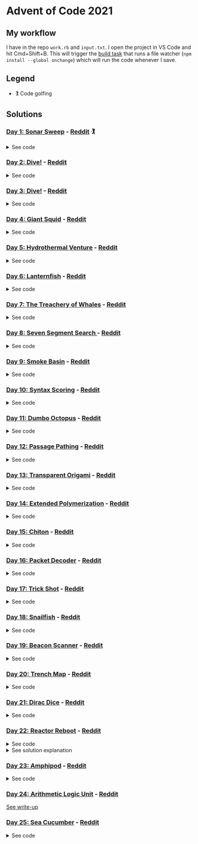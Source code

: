 # Advent of Code 2021

## My workflow

I have in the repo `work.rb` and `input.txt`. I open the project in VS Code and hit Cmd+Shift+B. This will trigger the [build task](./vscode/tasks.json) that runs a file watcher (`npm install --global onchange`) which will run the code whenever I save.


## Legend

- 🏌️ Code golfing

## Solutions

### [Day 1: Sonar Sweep](https://adventofcode.com/2021/day/1) - [Reddit](https://www.reddit.com/r/adventofcode/comments/r66vow/2021_day_1_solutions/) 🏌️

<details><summary>See code</summary>

```ruby
# Ruby, 1381 / 452
p $<.read.split.map(&:to_i).each_cons(2).count{|a,b|b>a}
p $<.read.split.map(&:to_i).each_cons(3).map(&:sum).each_cons(2).count{|a,b|b>a}
```

Improvements with [Reddit suggestions by u/gurgeous, u/BluFoot, u/442401](https://www.reddit.com/r/adventofcode/comments/r66vow/2021_day_1_solutions/hmrf5u4/?utm_source=reddit&utm_medium=web2x&context=3):

```ruby
p $<.each_cons(2).count{_2.to_i>_1.to_i}
p $<.map(&:to_i).each_cons(3).each_cons(2).count{_2.sum>_1.sum}
```

</details>

### [Day 2: Dive!](https://adventofcode.com/2021/day/2) - [Reddit](https://www.reddit.com/r/adventofcode/comments/r6zd93/2021_day_2_solutions/)

<details><summary>See code</summary>

```ruby
# Ruby, 251 / 155
xx = 0
y1 = 0
y = 0
aim = 0
$<.each do |x|
  c = x.split
  v = c[1].to_i
  case c[0]
  when "forward"
    xx += v
    y += aim * v
  when "down"
    y1 += v
    aim += v
  when "up"
    y1 -= v
    aim -= v
  end
end

p xx*y1
p xx*y
```

</details>

### [Day 3: Dive!](https://adventofcode.com/2021/day/3) - [Reddit](https://www.reddit.com/r/adventofcode/comments/r7r0ff/2021_day_3_solutions/)

<details><summary>See code</summary>

```ruby
# Ruby, 28 / 79
report = $<.to_a.map(&:strip).map(&:chars)

# Part 1
g = report.transpose.map { |x| x.group_by{|y|y}.sort_by{_2.length}[-1][0] }.join.to_i(2)
e = report.transpose.map { |x| x.group_by{|y|y}.sort_by{_2.length}[0][0] }.join.to_i(2)
p [g,e,g*e]

# Part 2
og = report
co = report
og[0].each_with_index do |bit, i|
  mcbs = og.transpose.map { |x| sr = x.group_by{|y|y}.sort_by{[_2.length,_1.to_i]}[-1][0] }
  og = og.filter { |x| x[i] == mcbs[i] }
  break if og.length == 1
end
og[0].each_with_index do |bit, i|
  lcbs = co.transpose.map { |x| sr = x.group_by{|y|y}.sort_by{[_2.length,_1.to_i]}[0][0] }
  co = co.filter { |x| x[i] == lcbs[i] }
  break if co.length == 1
end
og = og[0].join.to_i 2
co = co[0].join.to_i 2
p [og,co,og*co]
```

</details>

### [Day 4: Giant Squid](https://adventofcode.com/2021/day/4) - [Reddit](https://www.reddit.com/r/adventofcode/comments/r8i1lq/2021_day_4_solutions/)

<details><summary>See code</summary>

```ruby
numbers = gets.split(',').map(&:to_i)

class Board
  def initialize(data)
    @data = data
    @basis = (data + data.transpose)
  end
  def win?(numbers)
    @basis.any? { |x| (numbers & x).size == 5 }
  end
  def data
    @data
  end
end

boards = $<.read.split(/\n\s*\n/).map { _1.lines.map { |x| x.split.map(&:to_i) }.reject(&:empty?) }.map { |x| Board.new(x) }
last_win = 0
(0..numbers.length).each do |c|
  selected_numbers = numbers[0..c]
  winning = boards.filter { _1.win?(selected_numbers) }
  if winning.length > 0
    p winning.map { |x| (x.data.flatten - selected_numbers).sum * numbers[c] }
    boards -= winning
  end
end
```

</details>

### [Day 5: Hydrothermal Venture](https://adventofcode.com/2021/day/5) - [Reddit](https://www.reddit.com/r/adventofcode/comments/r9824c/2021_day_5_solutions/)

<details><summary>See code</summary>

```ruby
# Ruby, 43 / 66
data = $<.map { |line|
  line.split('->').map { |part|
    part.split(',').map(&:to_i)
  }
}

o = Hash.new(0)
data.each do |(x1, y1), (x2, y2)|
  a, b = [x1, x2].sort
  c, d = [y1, y2].sort
  if a == b || c == d
    (a..b).each { |x|
      (c..d).each { |y|
        o[[x, y]] += 1
      }
    }
  else
    # Comment out this block for Part 1.
    o[[x1, y1]] += 1
    while x1 < x2
      if y1 < y2
        y1 += 1
      else
        y1 -= 1
      end
      x1 += 1
      o[[x1, y1]] += 1
    end
    while x1 > x2
      if y1 < y2
        y1 += 1
      else
        y1 -= 1
      end
      x1 -= 1
      o[[x1, y1]] += 1
    end
  end
end

(0..10).each { |y|
  (0..10).each { |x|
    print (o[[x, y]] >= 1 ? o[[x,y]].to_s : '.')
  }
  puts
}

p o.values.count { |x| x > 1 }
```

</details>

### [Day 6: Lanternfish](https://adventofcode.com/2021/day/6) - [Reddit](https://www.reddit.com/r/adventofcode/comments/r9z49j/2021_day_6_solutions/)

<details><summary>See code</summary>

```ruby
# Ruby, 1337 / 528
# (Cleaned up)
fishes = gets.split(',').map { _1.to_i }.tally
256.times do
  next_fishes = Hash.new(0)
  fishes.each do |k, f|
    if k == 0
      next_fishes[8] += f
      next_fishes[6] += f
    else
      next_fishes[k - 1] += f
    end
  end
  fishes = next_fishes
end
p fishes.values.sum
```

</details>

### [Day 7: The Treachery of Whales](https://adventofcode.com/2021/day/7) - [Reddit](https://www.reddit.com/r/adventofcode/comments/rar7ty/2021_day_7_solutions/)

<details><summary>See code</summary>

```ruby
crabs = gets.split(',').map(&:to_i)
p (0..1000).map { |u| crabs.sum { |x| (x-u).abs } }.min
p (0..1000).map { |u| crabs.sum { |x| n = (x-u).abs; (n*(n+1))/2 } }.min
```

</details>

### [Day 8: Seven Segment Search ](https://adventofcode.com/2021/day/8) - [Reddit](https://www.reddit.com/r/adventofcode/comments/rbj87a/2021_day_8_solutions/)

<details><summary>See code</summary>

```ruby
# Ruby, 307 / 38
segments = [ 'abcefg', 'cf', 'acdeg', 'acdfg', 'bcdf', 'abdfg', 'abdefg', 'acf', 'abcdefg', 'abcdfg' ]
data = [*$<].join.gsub(/\|\s+/, "| ").lines

# Part 1
p data.flat_map { _1.split('|').last.split }.map { _1.chars.sort.join }.count { [1, 4, 7, 8].map { |x| segments[x].length }.include?(_1.length) }

# Part 2
sum = 0
data.each do |x|
    input, output = x.split('|').map(&:split)
    correct = 'abcdefg'.chars.permutation.find { |c|
        v = c.join
        input.map { |x| x.tr(v, 'abcdefg').chars.sort.join }.sort == segments.sort
    }.join
    mapping = segments.map { _1.tr('abcdefg', correct).chars.sort.join }
    result = output.map { mapping.index(_1.chars.sort.join) }.join.to_i
    sum += result
end
p sum
```

</details>

### [Day 9: Smoke Basin](https://adventofcode.com/2021/day/9) - [Reddit](https://www.reddit.com/r/adventofcode/comments/rca6vp/2021_day_9_solutions/)

<details><summary>See code</summary>

```ruby
# Ruby, 67 / 55
map = $<.map {|x| x.chomp.chars.map{|c|c.to_i}}
w = map[0].length
h = map.length
pt = -> i,j {
    return 999 if i >= h || j >= w
    return 999 if i < 0 || j < 0
    return map[i][j]
}

# Part 1
sum = 0
(0...h).each do |i|
    (0...w).each do |j|
        low_point =
            pt[i,j] < pt[i+1,j] &&
            pt[i,j] < pt[i-1,j] &&
            pt[i,j] < pt[i,j+1] &&
            pt[i,j] < pt[i,j-1]
        sum += pt[i,j] + 1 if low_point
    end
end
p sum

# Part 2
visited = {}
basins = []
fill = -> i,j {
    basin = {size:0}
    basins << basin
    traverse = -> i,j {
        return unless pt[i,j] < 9
        return if visited[[i,j]]
        visited[[i,j]] = basin
        basin[:size] += 1
        traverse[i-1,j]
        traverse[i+1,j]
        traverse[i,j-1]
        traverse[i,j+1]
    }
    traverse[i,j]
}
(0...h).each do |i|
    (0...w).each do |j|
        fill[i,j]
    end
end
p basins.map { |b| b[:size] }.sort.last(3).inject(&:*)
```

</details>

### [Day 10: Syntax Scoring](https://adventofcode.com/2021/day/10) - [Reddit](https://www.reddit.com/r/adventofcode/comments/rd0s54/2021_day_10_solutions/)

<details><summary>See code</summary>

```ruby
# Ruby, 333 / 176
illegal_score = {
    ')' => 3,
    ']' => 57,
    '}' => 1197,
    '>' => 25137,
}
matching = {
    '(' => ')',
    '<' => '>',
    '[' => ']',
    '{' => '}'
}

bad = 0
incomplete_lines = []
$<.each do |x|
    stack = []
    incorrect = false
    x.strip.chars.each do |y|
        if matching[y]
            stack << matching[y]
        elsif stack[-1] == y
            stack.pop
        else
            bad += illegal_score[y]
            incorrect = true
            break
        end 
    end
    incomplete_lines << stack if !incorrect
end
p bad

completion_score = {
    ')' => 1,
    ']' => 2,
    '}' => 3,
    '>' => 4,
}
scores = []
incomplete_lines.each do |stack|
    current = 0
    stack.reverse_each do |x|
        current *= 5
        current += completion_score[x]
    end
    scores << current
end
scores.sort!
p scores[scores.length / 2]
```

</details>

### [Day 11: Dumbo Octopus](https://adventofcode.com/2021/day/11) - [Reddit](https://www.reddit.com/r/adventofcode/comments/rds32p/2021_day_11_solutions/)

<details><summary>See code</summary>

```ruby
# Ruby, 873/ 795
levels = [*$<].map(&:strip).map(&:chars).map { _1.map(&:to_i) }

p levels
coords = (0...levels.size).to_a.product((0...levels[0].size).to_a)
total_f = 0
show = -> { puts levels.map(&:join); puts }
update = -> {
    to_flash = {}
    try_flash = -> i, j {
        if i >= 0 && i < levels.size && j >= 0 && j < levels[0].size && !to_flash[[i,j]]
            levels[i][j] += 1
            if levels[i][j] > 9
                to_flash[[i,j]] = true
                total_f += 1
                try_flash[i-1, j-1]
                try_flash[i-1, j]
                try_flash[i-1, j+1]
                try_flash[i, j-1]
                try_flash[i, j+1]
                try_flash[i+1, j-1]
                try_flash[i+1, j]
                try_flash[i+1, j+1]
            end
        end
    }
    coords.each do |i, j|
        try_flash[i, j]
    end
    to_flash.each do |(i, j), _|
        levels[i][j] = 0
    end
}

# Part 1
p total_f

# Part 2
n = 0
loop {
    update[]
    n += 1
    p levels.flatten.uniq
    if levels.flatten.uniq == [0]
        p n
        break
    end
}
```

</details>

### [Day 12: Passage Pathing](https://adventofcode.com/2021/day/12) - [Reddit](https://www.reddit.com/r/adventofcode/comments/rehj2r/2021_day_12_solutions/)

<details><summary>See code</summary>

```ruby
# Ruby, 61 / 524
graph = {}

$<.each do |a|
    f, t = a.strip.split('-')
    graph[f] ||= []
    graph[f] << t
    graph[t] ||= []
    graph[t] << f
end

list = []
paths = [['start']]

while paths.length > 0
    path = paths.shift
    current_node = path[-1]

    if current_node == 'end'
        list << path
        p list.length
        next
    end

    graph[current_node].each do |vertex|
        # Part 1: Change max_p to 1.
        max_p = path.uniq.filter{|a|a=~/^[a-z]+$/}.size == path.filter{|a|a=~/^[a-z]+$/}.size ? 2 : 1
        if vertex =~ /^[A-Z]+/ || (vertex != 'start' && path.count(vertex) < max_p)
            paths << path + [vertex]
        end
    end
end

p list.length
```

</details>

### [Day 13: Transparent Origami](https://adventofcode.com/2021/day/13) - [Reddit](https://www.reddit.com/r/adventofcode/comments/rf7onx/2021_day_13_solutions/)

<details><summary>See code</summary>

```ruby
# Ruby, 46 / 10
inp = $<.read
points = inp.scan(/(\d+),(\d+)/).map { |crd| [crd[0].to_i, crd[1].to_i] }

plot = -> {
    h = Hash.new
    xs = []
    ys = []
    points.map do |x, y|
        h[[x, y]] = 1
        xs << x
        ys << y
    end
    (ys.min..ys.max).each do |y|
        (xs.min..xs.max).each do |x|
            print h[[x, y]] ? '#' : '.'
        end
        puts
    end
}

folds = inp.scan(/fold along (\w+)\=(\d+)/).map { |(axis, value)| [axis, value.to_i] }

p points.length

folds.each do |axis, value|
    points = points.map { |pt|
        if axis == 'x'
            x = pt[0] > value ? value - (pt[0] - value) : pt[0]
            [x, pt[1]]
        else
            y = pt[1] > value ? value - (pt[1] - value) : pt[1]
            [pt[0], y]
        end
    }
    points = points.uniq
    p points.length
end

plot[]
```

</details>

### [Day 14: Extended Polymerization](https://adventofcode.com/2021/day/14) - [Reddit](https://www.reddit.com/r/adventofcode/comments/rfzq6f/2021_day_14_solutions/)

<details><summary>See code</summary>

```ruby
# Ruby, 45 / 60

template = gets.strip
rules = $<.read.scan(/^(\w\w) -> (\w)/)
rulebook = {}
rules.each { |pair| rulebook[pair[0]] = pair[1].upcase }
p template
p rulebook

part = 2
case part
when 1
    # Unoptimized
    10.times do
        template = template.chars.each_cons(2).map { |a, b| [a, rulebook[a+b]].join }.join + template.chars.last
    end
    t = template.chars.tally
    p t.values.max - t.values.min
when 2
    # This algorithm also works with part 1
    paircount = Hash.new(0)
    template.chars.each_cons(2) { |a, b| paircount[a + b] += 1 }
    40.times do
        old_pc = paircount.dup
        paircount = Hash.new(0)
        old_pc.each do |k, v|
            found = rulebook[k]
            paircount[k[0] + found] += v
            paircount[found + k[1]] += v
        end
    end
    t = Hash.new(0)
    paircount.each do |k, v|
        t[k[0]] += v
    end
    t[template[-1]] += 1
    p t.values.max - t.values.min
end
```

</details>

### [Day 15: Chiton](https://adventofcode.com/2021/day/15) - [Reddit](https://www.reddit.com/r/adventofcode/comments/rgqzt5/2021_day_15_solutions/)

<details><summary>See code</summary>

```ruby
# Ruby, 26 / 1155
grid = $<.readlines.map { _1.strip.chars.map(&:to_i) }

# Part 1 - Wrong algorithm but right answer.
#          It assumes that you can only go down and right.
$cache = {}
min_risk_level = -> x, y {
    return 0 if x == 0 && y == 0
    return 99999999999 if x < 0 || y < 0
    $cache[[x,y]] ||= [min_risk_level[x-1,y], min_risk_level[x,y-1]].min + grid[y][x]
}
p min_risk_level[grid[0].length-1, grid.length-1]

# Part 2 - Brute force algorithm
grid = (0..4).flat_map { |n| grid.map { |r|
    (0..4).flat_map { |m| r.map { ((_1 + n + m) - 1) % 9 + 1 } }
} }
min = grid.map { _1.map { 999999 } }
min[0][0] = 0
cur_risk_level = -> a, x, y {
    return 999999 if x < 0 || y < 0 || x >= a[0].length || y >= a.length
    return a[y][x]
}
loop do
    next_min = min.each_with_index.map { |r, y|
        r.each_with_index.map { |c, x|
            inh = grid[y][x]
            [c,inh+cur_risk_level[min,x-1,y], inh+cur_risk_level[min,x+1,y], inh+cur_risk_level[min,x,y-1], inh+cur_risk_level[min,x,y+1]].min
        }
    }
    puts next_min.flatten.count(999999)
    break if next_min == min
    min = next_min
end
p cur_risk_level[min,grid[0].length-1, grid.length-1]

# Part 2 - A* algorithm. Requires `pqueue` gem.
require 'pqueue'
visited = {}
fringe = PQueue.new { |a, b| a.last < b.last }
fringe.push [0, 0, 0]
in_bounds = -> i, j { 0 <= i && i < grid.length && 0 <= j && j < grid[0].length }
last_v = 0

loop do
    first = fringe.pop
    break unless first

    i, j, v = first
    p [[i, j], v, fringe.length] if v > last_v
    last_v = v
    if [i, j] == [grid.length - 1, grid[i].length - 1]
        p v
        break
    end

    next if visited[[i, j]]
    visited[[i, j]] = true

    try_go = -> ii, jj {
        if in_bounds[ii, jj] && !visited[[ii, jj]]
            fringe.push [ii, jj, grid[ii][jj] + v]
        end
    }
    try_go[i + 1, j]
    try_go[i - 1, j]
    try_go[i, j + 1]
    try_go[i, j - 1]
end
```

</details>

### [Day 16: Packet Decoder](https://adventofcode.com/2021/day/16) - [Reddit](https://www.reddit.com/r/adventofcode/comments/rhj2hm/2021_day_16_solutions/)

<details><summary>See code</summary>

```ruby
# Ruby, 106 / 100
input = gets.strip.chars.flat_map { |c| c.to_i(16).to_s(2).rjust(4,'0').chars.map(&:to_i) }
$versum = 0
p input
parse_packet = -> str, i, prefix, ptree {
    version = str[i...i+3].join.to_i(2)
    $versum += version
    puts "#{prefix}Version #{version} sum = #{$versum}"
    i += 3
    type = str[i...i+3].join.to_i(2)
    puts "#{prefix}Packet type = #{type}"
    i += 3
    ptree << version << type
    case type
    when 4
        vals = ''
        ended = false
        while !ended
            ended = str[i] == 0
            i += 1
            value = str[i...i+4].join
            puts "#{prefix}value = #{value}"
            vals += value
            i += 4
        end
        puts "#{prefix}>> = #{vals.to_i(2)}"
        ptree << vals.to_i(2)
    else
        length_type = str[i]
        i += 1
        case length_type
        when 0
            total_length = str[i...i+15].join.to_i(2)
            puts "#{prefix}Total length #{total_length}"
            i += 15
            end_pos = i + total_length
            while i < end_pos
                puts "#{prefix}. #{i}"
                subpacket = []
                ptree << subpacket
                i = parse_packet[str, i, prefix + '..', subpacket]
            end
            i = end_pos
        else
            n_subpackets = str[i...i+11].join.to_i(2)
            puts "#{prefix}Subpacket count #{n_subpackets}"
            i += 11
            n_subpackets.times do
                puts "#{prefix}. #{i}"
                subpacket = []
                ptree << subpacket
                i = parse_packet[str, i, prefix + '..', subpacket]
            end
        end
    end
    i
}

parse_tree = []
parse_packet[input, 0, "", parse_tree]

puts "Version sum: #{$versum}"

evaluate = -> a {
    version, type, *args = a
    return args[0] if type == 4
    case type
    when 0
        args.map(&evaluate).reduce(0, &:+)
    when 1
        args.map(&evaluate).reduce(1, &:*)
    when 2
        args.map(&evaluate).min
    when 3
        args.map(&evaluate).max
    when 5
        evaluate[args[0]] > evaluate[args[1]] ? 1 : 0
    when 6
        evaluate[args[0]] < evaluate[args[1]] ? 1 : 0
    when 7
        evaluate[args[0]] == evaluate[args[1]] ? 1 : 0
    else
        raise "Unknown type #{type}"
    end
}
p evaluate[parse_tree]
```

</details>

### [Day 17: Trick Shot](https://adventofcode.com/2021/day/17) - [Reddit](https://www.reddit.com/r/adventofcode/comments/ri9kdq/2021_day_17_solutions/)

<details><summary>See code</summary>

```ruby
  # Ruby, 82 / 31
  target = gets.scan(/target area: x=([^,]+), y=([^,]+)/)[0].map { eval _1 }
  p target

  simulate = -> dx, dy {
      hit, x, y, y_max = false, 0, 0, 0
      loop do
          x += dx
          y += dy
          dx -= dx > 0 ? 1 : dx < 0 ? -1 : 0
          dy -= 1
          y_max = y if y > y_max
          if target[0].include?(x) && target[1].include?(y)
              hit = true
              break
          end
          break if y < target[1].min
      end
      [hit, x, y, y_max]
  }

  all_possibilities = (-100..400).to_a.product((-100..100).to_a).map { |dx, dy| simulate[dx, dy] }.filter { _1[0] }
  p all_possibilities.map { _1.last }.max
  p all_possibilities.count
```

</details>

### [Day 18: Snailfish](https://adventofcode.com/2021/day/18) - [Reddit](https://www.reddit.com/r/adventofcode/comments/rizw2c/2021_day_18_solutions/)

<details><summary>See code</summary>

```ruby
# Ruby, 398 / 349
$g = 0
NumberNode = Struct.new(:value, :ident) do
    def inspect
        "#{value}"
    end
    def to_rb
        value
    end
    def mag
        value
    end
end
AdditionNode = Struct.new(:left, :right) do
    def inspect
        "[#{left.inspect}, #{right.inspect}]"
    end
    def to_rb
        [left.to_rb, right.to_rb]
    end
    def mag
        left.target.mag * 3 + 2 * right.target.mag
    end
end
Edge = Struct.new(:target) do
    def inspect
        "#{target.inspect}"
    end
    def to_rb
        target.to_rb
    end
end

to_node = -> data {
    if Array === data
        left = to_node[data.first]
        right = to_node[data.last]
        AdditionNode.new(Edge.new(left), Edge.new(right))
    else
        NumberNode.new(data, $g += 1)
    end
}

reduce = -> node {
    all_numbers = []
    traverse_numbers = -> n {
        if AdditionNode === n
            traverse_numbers[n.left.target]
            traverse_numbers[n.right.target]
        else
            all_numbers.push(n)
        end
    }
    traverse_numbers[node]
    done = false
    mode = 0
    traverse_action = -> n, depth = 0, edge {
        return if done
        if AdditionNode === n
            if depth >= 4 && mode == 0
                left_index = all_numbers.index(n.left.target)
                right_index = all_numbers.index(n.right.target)
                if left_index > 0
                    left = all_numbers[left_index - 1]
                    # p [:left, left.value, n.left]
                    left.value += n.left.target.value
                end
                # p [:all, all_numbers, left_index, right_index]
                right = all_numbers[right_index + 1]
                if right
                    # p [:right, right.value, n.right]
                    right.value += n.right.target.value
                end
                edge.target = NumberNode.new(0, $g += 1)
                done = true
            else
                traverse_action[n.left.target, depth + 1, n.left]
                traverse_action[n.right.target, depth + 1, n.right]
            end
        else
            if n.value >= 10 && mode == 1
                left_value = n.value / 2
                right_value = n.value - left_value
                left = NumberNode.new(left_value, $g += 1)
                right = NumberNode.new(right_value, $g += 1)
                child = AdditionNode.new(Edge.new(left), Edge.new(right))
                edge.target = child
                done = true
            end
        end
    }
    mode = 0
    traverse_action[node, 0, nil]
    mode = 1
    traverse_action[node, 0, nil]
    done
}

add = -> l, r {
    root = to_node[[l, r]]
    while reduce[root]
    end
    root.to_rb
}

input = $<.to_a.map { eval _1 }

# Part 1
p input.inject { |left, right|
    result = add[left, right]
    puts "  #{left.inspect}"
    puts "+ #{right.inspect}"
    puts "= #{result.inspect} (#{to_node[result].mag})"
    puts
    result
}.then { to_node[_1].mag }

# Part 2
p input.permutation(2).map { |left, right|
    result = add[left, right]
    [to_node[result].mag, result]
}.max
```

</details>

### [Day 19: Beacon Scanner](https://adventofcode.com/2021/day/19) - [Reddit](https://www.reddit.com/r/adventofcode/comments/rjpf7f/2021_day_19_solutions/)

<details><summary>See code</summary>

Ruby, 40 / 120

Part 1:

```ruby
require 'set'

$orientations = [0, 1, 2].permutation.to_a.flat_map { |a| [1, -1].repeated_permutation(3).to_a.map { |b| a.zip(b) } }
$gid = 100
Scanner = Struct.new(:index, :visible_points) do
    def find_overlap(another)
        visible_points.points.to_a.product(another.visible_points.points.to_a).each do |point1, point2|
            $orientations.each do |o|
                found_points = another.visible_points.transform_points(point2, point1, o)
                overlap = (found_points & visible_points.points)
                if overlap.size >= 12
                    return Scanner.new(($gid += 1), PointSet.new((found_points | visible_points.points).to_set))
                end
            end
        end
        return nil
    end
end

PointSet = Struct.new(:points) do
    def transform_points(pivot, target, mapping)
        map = -> point { mapping.map { point[_1] * _2 } }
        mapped_pivot = map[pivot]
        delta = target.zip(mapped_pivot).map { |tv, pv| tv - pv }
        translate = -> point { point.zip(delta).map { |a, b| a + b } }
        points.map { translate[map[_1]] }.to_set
    end
end

scanners = $<.read.split(/--- scanner (\d+) ---/).drop(1).each_slice(2).map {|a,b| Scanner.new(a.to_i, PointSet.new(b.split.map { _1.split(',').map(&:to_i) }.to_set)) }

loop do
    p scanners.length
    scanners.combination(2).to_a.each do |a, b|
        overlap = a.find_overlap(b)
        if overlap
            scanners.delete(a)
            scanners.delete(b)
            scanners << overlap
            break
        end
    end
    if scanners.length == 1
        p scanners[0].visible_points.points.count
        break
    end
end
```

Part 2a:

```ruby
require 'set'

$orientations = [0, 1, 2].permutation.to_a.flat_map { |a| [1, -1].repeated_permutation(3).to_a.map { |b| a.zip(b) } }
$gid = 100
Scanner = Struct.new(:index, :visible_points, :overlap_with) do
    def find_overlap(another)
        visible_points.points.to_a.product(another.visible_points.points.to_a).each do |point1, point2|
            $orientations.each do |o|
                transformer = another.visible_points.transformer(point2, point1, o)
                found_points = another.visible_points.transform_points(transformer)
                overlap = (found_points & visible_points.points)
                if overlap.size >= 12
                    puts "#{index} overlaps with #{another.index} size #{overlap.size}: #{point2} #{point1} #{o}"
                    return
                end
            end
        end
        return
    end
end

PointSet = Struct.new(:points) do
    def transformer(pivot, target, mapping)
        map = -> point { mapping.map { point[_1] * _2 } }
        mapped_pivot = map[pivot]
        delta = target.zip(mapped_pivot).map { |tv, pv| tv - pv }
        translate = -> point { point.zip(delta).map { |a, b| a + b } }
        -> point { translate[map[point]] }
    end
    def transform_points(transformer)
        points.map(&transformer).to_set
    end
end

scanners = $<.read.split(/--- scanner (\d+) ---/).drop(1).each_slice(2).map {|a,b| Scanner.new(a.to_i, PointSet.new(b.split.map { _1.split(',').map(&:to_i) }.to_set)) }
scanners.combination(2).to_a.each do |a, b|
    a.find_overlap(b)
    b.find_overlap(a)
end
puts "done"
```

Output from 2a is fed into 2b:

```ruby
Association = Struct.new(:from, :to, :pivot, :target, :orientation)

data = $<.read
    .scan(/(\d+) overlaps with (\d+) [^:]+: ([^\]]+\]) ([^\]]+\]) (.+)/)
    .map { Association.new(_1.to_i, _2.to_i, eval(_3), eval(_4), eval(_5)) }

def transformer(pivot, target, mapping)
    map = -> point { mapping.map { point[_1] * _2 } }
    mapped_pivot = map[pivot]
    delta = target.zip(mapped_pivot).map { |tv, pv| tv - pv }
    translate = -> point { point.zip(delta).map { |a, b| a + b } }
    -> point { translate[map[point]] }
end

get_pos = -> current, target, path {
    if current == target
        return [0,0,0]
    end
    visited = path.map(&:to)
    data.each do |association|
        next if association.from != current
        next if visited.include?(association.to)
        visited << association.to
        found = get_pos[association.to, target, path + [association]]
        if found
            xf = transformer(association.pivot, association.target, association.orientation)
            return xf[found]
        end
    end
    return nil
}

pos = (0..29).map do |i|
    scanner_pos = get_pos[0, i, []]
    puts "Scanner #{i}: #{get_pos[0, i, []]}"
    scanner_pos
end

p pos.combination(2).map { |a, b| a.zip(b).map { (_1 - _2).abs }.sum }.max
```

</details>

### [Day 20: Trench Map](https://adventofcode.com/2021/day/20) - [Reddit](https://www.reddit.com/r/adventofcode/comments/rkf5ek/2021_day_20_solutions/)

<details><summary>See code</summary>

```ruby
algorithm, input = $<.read.split(/\n\s*\n/)
algorithm = algorithm.split.join

light = {}
input.lines.each_with_index.map { |line, i| line.strip.chars.each_with_index.map { |char, j| light[[i, j]] = true if char == '#' } }

# (These values are added in after solving)
DEBUG = false
SHOW_PROGRESS = !DEBUG

show = -> m {
    min_i = -100
    min_j = -100
    max_i = 220
    max_j = 220
    count = 0
    (min_i..max_i).each do |i|
        p i if SHOW_PROGRESS
        (min_j..max_j).each do |j|
            print m[[i, j]] ? '#' : '.' if DEBUG
            count += 1 if m[[i, j]]
        end
        puts if DEBUG
    end
    p count
}

enhanced = -> m {
    cache = {}
    -> c {
        cache[c] ||= begin
            i, j = c
            val = 0
            (-1..1).each do |di|
                (-1..1).each do |dj|
                    val *= 2
                    val += 1 if m[[i + di, j + dj]]
                end
            end
            algorithm[val]
        end
        cache[c] == '#'
    }
}

# Part 1: Change to 2
2.times do
    light = enhanced[light]
end

show[light]
```

</details>

### [Day 21: Dirac Dice](https://adventofcode.com/2021/day/21) - [Reddit](https://www.reddit.com/r/adventofcode/comments/rl6p8y/2021_day_21_solutions/)

<details><summary>See code</summary>

```ruby
# Ruby, 126 / 208

# Part 1
Player = Struct.new(:num, :score, :position)

p1 = Player.new(1, 0, 5)
p2 = Player.new(2, 0, 6)

$die = 0
$times = 0
roll = -> {
    $die += 1
    $times += 1
    $die = 1 if $die == 101
    return $die
}

roll3 = -> { roll[] + roll[] + roll[] }
players = [p1, p2]
loop {
    player = players.shift
    players << player
    move = roll3[]
    player.position += move
    player.position -= 1
    player.position %= 10
    player.position += 1
    player.score += player.position
    p [player]
    if player.score >= 1000
        p [players[0].score, $times, players[0].score * $times]
        break
    end
}

# Part 2
Player = Struct.new(:score, :position)
GameState = Struct.new(:turn, :players) do
    def next_states
        Enumerator.new do |y|
            [1, 2, 3].product([1, 2, 3], [1, 2, 3]).map(&:sum).each do |sum|
                y << GameState.new((turn + 1) % 2, players.each_with_index.map { |player, i|
                    i == turn ? player.dup.tap { |p|
                        p.position += sum
                        p.position -= 1
                        p.position %= 10
                        p.position += 1
                        p.score += p.position
                    } : player
                })
            end
        end
    end
    def ended?
        players.any? { |player| player.score >= 21 }
    end
end

initial_state = GameState.new(0, [Player.new(0, 5), Player.new(0, 6)])
all_states = {}
p1_win_states = []
p2_win_states = []

generate_states = -> current_state {
    return all_states[current_state] if all_states.key?(current_state)
    all_states[current_state] = Hash.new(0)
    if current_state.ended?
        p1_win_states << current_state if current_state.players[0].score >= 21
        p2_win_states << current_state if current_state.players[1].score >= 21
    else
        current_state.next_states.each do |next_state|
            generate_states[next_state][current_state] += 1
        end
    end
    all_states[current_state]
}

p :start
states = generate_states[initial_state]
p :finish

$cache = {}
p p1_win_states.count
p p2_win_states.count
p all_states.size
p :compute
count_paths = -> state {
    parents = generate_states[state]
    return 1 if parents.empty?
    $cache[state] ||= parents.sum { |parent, count| count_paths[parent] * count }
}

p p1_win_states.sum(&count_paths)
p p2_win_states.sum(&count_paths)
```

</details>

### [Day 22: Reactor Reboot](https://adventofcode.com/2021/day/22) - [Reddit](https://www.reddit.com/r/adventofcode/comments/rlxhmg/2021_day_22_solutions/hpix5qp/)

<details><summary>See code</summary>

```ruby
# Ruby, 145 / 45

# Part 1
data = $<.readlines.map { |l|
    command, xyz = l.split
    [command, xyz.split(',').map { |r| eval r.split('=').last }]
}

def loop_range(r, &x)
    b = [-50, r.begin].max
    e = [50, r.end].min
    if b < e
        (b..e).each(&x)
    else
        []
    end
end

on = {}

data.each do |cmd, range|
    case cmd
    when "on"
        xr, yr, zr = range
        loop_range xr do |x|
            loop_range yr do |y|
                loop_range zr do |z|
                    on[[x,y,z]] = 1
                end
            end
        end
    when "off"
        xr, yr, zr = range
        loop_range xr do |x|
            loop_range yr do |y|
                loop_range zr do |z|
                    on.delete([x,y,z])
                end
            end
        end
    end
end
p on.size

# Part 2
Cube = Struct.new(:x1, :x2, :y1, :y2, :z1, :z2) do
    def to_s
        "(#{x1}, #{x2}, #{y1}, #{y2}, #{z1}, #{z2})"
    end
    def valid?
        x1 < x2 && y1 < y2 && z1 < z2
    end
    def intersection(cube)
        Cube.new(
            [x1, cube.x1].max,
            [x2, cube.x2].min,
            [y1, cube.y1].max,
            [y2, cube.y2].min,
            [z1, cube.z1].max,
            [z2, cube.z2].min
        )
    end
    def intersect?(cube)
        intersection(cube).valid?
    end
    def volume
        (x2 - x1) * (y2 - y1) * (z2 - z1)
    end
end

data = $<.readlines.map { |l|
    command, xyz = l.split
    [command, Cube.new(*xyz.split(',').flat_map { |r| range = eval(r.split('=').last); [range.begin, range.end + 1] })]
}

cube_map = {}

fit_cube = -> new_cube, to_add {
    cube_map.keys.each do |cube|
        next unless new_cube.intersect?(cube)
        cube_map.delete(cube)
        xs = [cube.x1, cube.x2, new_cube.x1, new_cube.x2].uniq.sort
        ys = [cube.y1, cube.y2, new_cube.y1, new_cube.y2].uniq.sort
        zs = [cube.z1, cube.z2, new_cube.z1, new_cube.z2].uniq.sort
        xs.each_cons(2) do |x1, x2|
            ys.each_cons(2) do |y1, y2|
                zs.each_cons(2) do |z1, z2|
                    target_cube = Cube.new(x1, x2, y1, y2, z1, z2)
                    cube_map[target_cube] = true if to_add[target_cube, cube]
                end
            end
        end
    end
}

data.each do |cmd, new_cube|
    fit_cube[new_cube, -> slice, old_cube { old_cube.intersect?(slice) && !new_cube.intersect?(slice) }]
    cube_map[new_cube] = true if cmd == 'on'
end

p cube_map.keys.sum(&:volume)
```

</details>

<details><summary>See solution explanation</summary>

![image](https://user-images.githubusercontent.com/193136/147194806-e614d737-f631-4d34-b871-ec86dcc356d5.png)

</details>

### [Day 23: Amphipod](https://adventofcode.com/2021/day/23) - [Reddit](https://www.reddit.com/r/adventofcode/comments/rmnozs/2021_day_23_solutions/)

<details><summary>See code</summary>

```ruby
# Ruby, 613 / 24
require 'pqueue'

config = $<.read.scan(/\w/)

part = 2
config = [*config[0...4], *'DCBADBAC'.chars, *config[4...8]] if part == 2

$hallway_xs = [0, 1, 3, 5, 7, 9, 10]
$room_xs = [2, 4, 6, 8]
$target_xs = { 'A' => 2, 'B' => 4, 'C' => 6, 'D' => 8 }
$cost = { 'A' => 1, 'B' => 10, 'C' => 100, 'D' => 1000 }

Amphipod = Struct.new(:id, :target_letter, :x, :y) do
    def possible_movements(all_amphipods)
        if y > 0
            blocked = all_amphipods.any? { |o| o.id != id && o.x == x && o.y == y - 1 }
            return [] if blocked
            lefts = $hallway_xs.filter { |hx| hx < x && all_amphipods.none? { |o| o.id != id && o.y == 0 && o.x < x && o.x >= hx } }
            rights = $hallway_xs.filter { |hx| hx > x && all_amphipods.none? { |o| o.id != id && o.y == 0 && o.x > x && o.x <= hx } }
            [*lefts, *rights].map { |x| [x, 0] }
        else
            target_x = $target_xs[target_letter]
            between = [x, target_x].sort
            blocked = all_amphipods.any? { |o| o.id != id && o.y == 0 && between[0] < o.x && o.x < between[1] }
            return [] if blocked
            occupied_by_others = all_amphipods.any? { |o| o.id != id && o.y > 0 && o.target_letter != target_letter && o.x == target_x }
            return [] if occupied_by_others
            return [[target_x, 4]] if all_amphipods.none? { |o| o.x == target_x && o.y >= 1 }
            return [[target_x, 3]] if all_amphipods.none? { |o| o.x == target_x && o.y >= 1 && o.y <= 3 }
            return [[target_x, 2]] if all_amphipods.none? { |o| o.x == target_x && o.y >= 1 && o.y <= 2 }
            return [[target_x, 1]] if all_amphipods.none? { |o| o.x == target_x && o.y == 1 }
            return []
        end
    end
    def min_cost
        return 0 if x == $target_xs[target_letter]
        if y > 0
            return $cost[target_letter] * ((x - $target_xs[a.target_letter]).abs + 1)
        else
            return $cost[target_letter] * ((x - $target_xs[a.target_letter]).abs + 1 + y)
        end
    end
end

State = Struct.new(:amphipods, :energy, :depth) do
    def possible_moves
        next_states = []
        amphipods.each_with_index do |a, i|
            a.possible_movements(amphipods).each do |x, y|
                next_amphipods = amphipods.dup
                next_amphipods[i] = Amphipod.new(a.id, a.target_letter, x, y)
                consumption = $cost[a.target_letter] * ((x - a.x).abs + (y - a.y).abs)
                next_states << State.new(next_amphipods, energy + consumption, depth + 1)
            end
        end
        next_states
    end
    def finish?
        amphipods.all? { |a| a.x == $target_xs[a.target_letter] && a.y > 0 }
    end
    def min_cost
        @min_cost ||= energy + amphipods.sum { |a| $cost[a.target_letter] * (a.x - $target_xs[a.target_letter]).abs }
    end
end

state = State.new(config.each_with_index.map { |c, i| Amphipod.new(i, c, $room_xs[i % 4], i / 4 + 1) }, 0, 0)
fringe = PQueue.new { |a, b| a.min_cost < b.min_cost }
fringe.push(state)
visited = {}
last_time = Time.now

loop do
    first = fringe.pop
    break unless first
    next if visited[first.amphipods]
    visited[first.amphipods] = true
    if first.finish?
        puts first.energy
        break
    end
    if Time.now > last_time + 1.0
        p [visited.length, fringe.size, first.energy, first.min_cost, first.depth]
        last_time = Time.now
    end
    first.possible_moves.each { |s| fringe.push(s) }
end
```

</details>

### [Day 24: Arithmetic Logic Unit](https://adventofcode.com/2021/day/24) - [Reddit](https://www.reddit.com/r/adventofcode/comments/rnejv5/2021_day_24_solutions/)

[See write-up](https://notes.dt.in.th/20211224T121217Z7595)

### [Day 25: Sea Cucumber](https://adventofcode.com/2021/day/25) - [Reddit](https://www.reddit.com/r/adventofcode/comments/rnejv5/2021_day_24_solutions/)


<details><summary>See code</summary>

```ruby
# Ruby, 46 / 48
cukes = $<.readlines.map(&:strip).map(&:chars)
w = cukes.first.length
h = cukes.length

map = {}
cukes.each_with_index do |row, y|
    row.each_with_index do |c, x|
        map[[x, y]] = c if c != '.'
    end
end

move_target = -> k, v, mode, map {
    x, y = k
    proposed = case v
    when '>'
        [(x + 1) % w, y]
    when 'v'
        [x, (y + 1) % h]
    end
    map[proposed] || mode != v ? k : proposed
}

next_map = -> map, mode {
    new_map = {}
    map.each do |k, v|
        move_to = move_target[k, v, mode, map]
        new_map[move_to] = v
    end
    new_map
}

i = 0
loop do
    c = next_map[next_map[map, '>'], 'v']
    i += 1
    puts i
    break if c == map
    # (0...h).each do |y|
    #     (0...w).each do |x|
    #         print c[[x, y]] || '.'
    #     end
    #     puts
    # end
    map = c
end
```

</details>